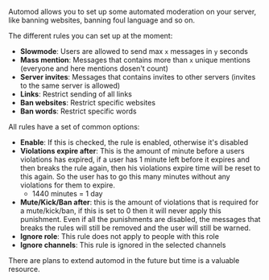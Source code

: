 Automod allows you to set up some automated moderation on your server, like banning websites, banning foul language and so on.

The different rules you can set up at the moment:

 - **Slowmode**: Users are allowed to send max `x` messages in `y` seconds
 - **Mass mention**: Messages that contains more than `x` unique mentions (everyone and here mentions dosen't count)
 - **Server invites**: Messages that contains invites to other servers (invites to the same server is allowed)
 - **Links**: Restrict sending of all links
 - **Ban websites**: Restrict specific websites
 - **Ban words**: Restrict specific words


All rules have a set of common options:

 - **Enable**: If this is checked, the rule is enabled, otherwise it's disabled
 - **Violations expire after**: This is the amount of minute before a users violations has expired, if a user has 1 minute left before it expires and then breaks the rule again, then his violations expire time will be reset to this again. So the user has to go this many minutes without any violations for them to expire.
     + 1440 minutes = 1 day
 -  **Mute/Kick/Ban after**: this is the amount of violations that is required for a mute/kick/ban, if this is set to 0 then it will never apply this punishment. Even if all the punishments are disabled, the messages that breaks the rules will still be removed and the user will still be warned.
 -  **Ignore role**: This rule does not apply to people with this role
 -  **Ignore channels**: This rule is ignored in the selected channels

There are plans to extend automod in the future but time is a valuable resource.
